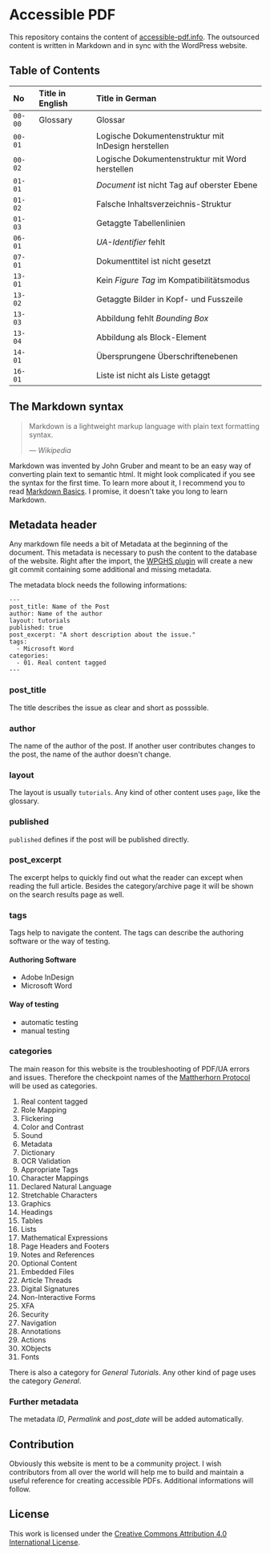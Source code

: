# Accessible PDF
This repository contains the content of [accessible-pdf.info](accessible-pdf.info). The outsourced content is written in Markdown and in sync with the WordPress website.

## Table of Contents
| No      | Title in English | Title in German |
| :---    | :---             | :--- |
| `00-00` | Glossary         | Glossar |
| `00-01` |                  | Logische Dokumentenstruktur mit InDesign herstellen |
| `00-02` |                  | Logische Dokumentenstruktur mit Word herstellen |
| `01-01` |                  | *Document* ist nicht Tag auf oberster Ebene |
| `01-02` |                  | Falsche Inhaltsverzeichnis-Struktur |
| `01-03` |                  | Getaggte Tabellenlinien |
| `06-01` |                  | *UA-Identifier* fehlt |
| `07-01` |                  | Dokumenttitel ist nicht gesetzt |
| `13-01` |                  | Kein *Figure Tag* im Kompatibilitätsmodus |
| `13-02` |                  | Getaggte Bilder in Kopf- und Fusszeile |
| `13-03` |                  | Abbildung fehlt *Bounding Box* |
| `13-04` |                  | Abbildung als Block-Element |
| `14-01` |                  | Übersprungene Überschriftenebenen |
| `16-01` |                  | Liste ist nicht als Liste getaggt |

## The Markdown syntax
> Markdown is a lightweight markup language with plain text formatting syntax.
>
> <cite>— Wikipedia</cite>

Markdown was invented by John Gruber and meant to be an easy way of converting plain text to semantic html. It might look complicated if you see the syntax for the first time. To learn more about it, I recommend you to read [Markdown Basics](https://daringfireball.net/projects/markdown/basics). I promise, it doesn't take you long to learn Markdown.

## Metadata header
Any markdown file needs a bit of Metadata at the beginning of the document. This metadata is necessary to push the content to the database of the website. Right after the import, the [WPGHS plugin](https://github.com/mAAdhaTTah/wordpress-github-sync) will create a new git commit containing some additional and missing metadata.

The metadata block needs the following informations:

```
---
post_title: Name of the Post
author: Name of the author
layout: tutorials
published: true
post_excerpt: "A short description about the issue."
tags:
  - Microsoft Word
categories:
  - 01. Real content tagged
---
```

### post_title
The title describes the issue as clear and short as posssible.

### author
The name of the author of the post. If another user contributes changes to the post, the name of the author doesn't change.

### layout
The layout is usually `tutorials`. Any kind of other content uses `page`, like the glossary.

### published
`published` defines if the post will be published directly.

### post_excerpt
The excerpt helps to quickly find out what the reader can except when reading the full article. Besides the category/archive page it will be shown on the search results page as well.

### tags
Tags help to navigate the content. The tags can describe the authoring software or the way of testing.

#### Authoring Software
- Adobe InDesign
- Microsoft Word

#### Way of testing
- automatic testing
- manual testing

### categories
The main reason for this website is the troubleshooting of PDF/UA errors and issues. Therefore the checkpoint names of the [Mattherhorn Protocol](https://www.pdfa.org/publication/the-matterhorn-protocol-1-02/) will be used as categories.

01. Real content tagged
02. Role Mapping
03. Flickering
04. Color and Contrast
05. Sound
06. Metadata
07. Dictionary
08. OCR Validation
09. Appropriate Tags
10. Character Mappings
11. Declared Natural Language
12. Stretchable Characters
13. Graphics
14. Headings
15. Tables
16. Lists
17. Mathematical Expressions
18. Page Headers and Footers
19. Notes and References
20. Optional Content
21. Embedded Files
22. Article Threads
23. Digital Signatures
24. Non-Interactive Forms
25. XFA
26. Security
27. Navigation
28. Annotations
29. Actions
30. XObjects
31. Fonts

There is also a category for *General Tutorials*. Any other kind of page uses the category *General*.

### Further metadata
The metadata *ID*, *Permalink* and *post_date* will be added automatically.

## Contribution
Obviously this website is ment to be a community project. I wish contributors from all over the world will help me to build and maintain a useful reference for creating accessible PDFs. Additional informations will follow.

## License
This work is licensed under the [Creative Commons Attribution 4.0 International License](http://creativecommons.org/licenses/by/4.0/).
